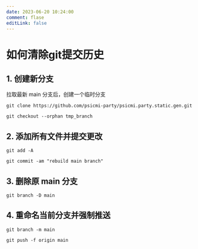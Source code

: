```yaml
---
date: 2023-06-20 10:24:00
comment: flase
editLink: false 
---
```


# 如何清除git提交历史

## 1. 创建新分支

拉取最新 main 分支后，创建一个临时分支

```shell
git clone https://github.com/psicmi-party/psicmi.party.static.gen.git

git checkout --orphan tmp_branch
```

## 2. 添加所有文件并提交更改

```shell
git add -A

git commit -am "rebuild main branch"
```

## 3. 删除原 main 分支

```shell
git branch -D main
```

## 4. 重命名当前分支并强制推送

```shell
git branch -m main

git push -f origin main
```
